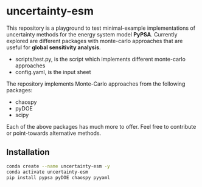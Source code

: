 # uncertainty-esm

This repository is a playground to test minimal-example implementations of uncertainty methods for the energy system model **PyPSA**. Currently explored are different packages with monte-carlo approaches that are useful for **global sensitivity analysis**.

- scripts/test.py, is the script which implements different monte-carlo approaches
- config.yaml, is the input sheet

The repository implements Monte-Carlo approaches from the following packages:
- chaospy
- pyDOE
- scipy

Each of the above packages has much more to offer. Feel free to contribute or point-towards alternative methods.

Installation
------------

```bash
conda create --name uncertainty-esm -y
conda activate uncertainty-esm
pip install pypsa pyDOE chaospy pyyaml
```




